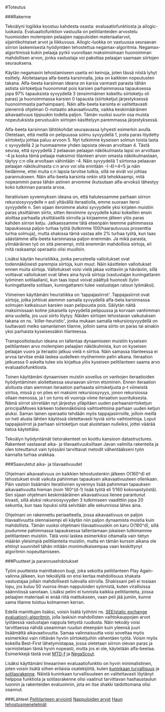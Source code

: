 #Toteutus

###Rakenne

Tekoälyni logiikka koostuu kahdesta osasta: evaluaatiofunktiosta ja ailogic-luokasta. Evaluaatiofunktion vastuulla on pelitilanteiden arvostelu huomioiden molempien pelaajien nappuloiden materiaaliarvot, sijaintikohtaiset arvot ja liikkuvuus. Ailogic-luokka on vastuussa seuraavan siirron laskemisesta hyödyntäen tehostettua negamax-algoritmia. Negamax-algoritmissä kukin pelaaja pyrkii vuorollaan maksimoimaan huonoimman mahdollisen arvon, jonka vastustaja voi pakottaa pelaajan saamaan siirtojen seurauksena. 

Käytän negamaxin tehostamiseen useita eri keinoja, joten tässä niistä lyhyt esittely. Aloitetaanpa alfa-beeta karsinnalla, joka on kaikkien nopeutusten takana. Alfa-beeta karsinnan ideana on karsia varmasti parasta tähän astista siirtoketjua huonommat pois karsien parhaimmassa tapauksessa jopa 97% tapauksista syvyydellä 3 (ensimmäinen kokeiltu siirtoketju oli paras) ja huonoimmassa karsien 0 tapausta (siirtoketjut järjestyksessä huonoimmasta parhaimpaan). Näin alfa-beeta karsinta ei valitettavasti pienennä ohjelman O-notaatio aikavaativuutta, vaikka keskimääräinen aikavaativuus tippuukin todella paljon. Tämän vuoksi suurin osa muista nopeutuksista perustuukin siirtojen käsittelyyn paremmassa järjestyksessä. 

Alfa-beeta karsinnan lähtökohdat seuraavassa lyhyesti esimerkin avulla. Oletetaan, että meillä on pelipuussa solmu syvyydellä 1, josta paras löydetty siirtoketju johtaa paluu arvoon 5. Nyt tutkimme kyseisen solmun toista lasta c syvyydellä 2 ja huomaamme yhden lapsista olevan arvoltaan 4. Tästä seuraa, että syvyydellä 2 pelaavan pelaajan näkökulmasta lapsi on arvoltaan -4 ja koska tämä pelaaja maksimoi tilanteen arvon omasta näkökulmastaan, täytyy c:n olla arvoltaan vähintään -4. Näin syvyydellä 1 siirtonsa pelaavan pelaajan näkökulmasta c:n arvo voi olla enintään -(-4)=4<5 ja näin tiedämme, ettei muita c:n lapsia tarvitse tutkia, sillä ne eivät voi johtaa parannukseen. Näin alfa-beeta karsinta onkin sitä tehokkaampi, mitä nopeammin paras tähän astinen arvomme (kutsutaan alfa-arvoksi) lähestyy koko tutkinnan parasta arvoa.

Iteratiivisen syvennyksen ideana on, että halutessamme parhaan siirron rekursiosyvyydelle n asti yltävällä iteraatiolla, emme suoraan iteroi syvyydelle n. Sen sijaan iteroimme aluksi syvyydelle yksi kirjaten muistiin paras yksittäinen siirto, sitten iteroimme syvyydelle kaksi kokeillen ensin aloittaa parhaalla yksittäisellä siirrolla ja kirjaamme jälleen ylös paras kahden siirron ketju. Jatkaessamme tätä eteenpäin teemme pahimmassa tapauksessa paljon turhaa työtä (tutkimme 100/haarautuvuus prosenttia turhia solmuja), mutta shakissa tämä vastaa alle 2% turhaa työtä, kun taas säästämme alfa-beeta karsinnassa paljon enemmän. Ja mikä parasta, ylimääräinen työ on sitä pienempi, mitä enemmän mahdollisia siirtoja, eli mitä raskaampi operaatio olisi muulloin.

Lisäksi käytän heuristiikka, jonka perusteella valloitukset ovat todennäköisesti parempia siirtoja, kuin muut. Näin käsittelen valloitukset ennen muita siirtoja. Valloitukset voisi vielä jakaa voittaviin ja häviäviin, sillä voittavat valloitukset ovat lähes aina hyviä siirtoja (vastustajan kuningattaren lyöminen sotilaallani), kun taas loput voivat päättyä huonosti (lyön kuningattarella sotilaan, kuningattareni tulee vastustajan ratsun lyömäksi).

Viimeinen käyttämäni heuristiikka on 'tappajasiirrot'. Tappajasiirrot ovat siirtoja, jotka johtivat aiemmin samalla syvyydellä alfa-beta karsinnassa solmujen katkaisuun karsien osan pelipuusta pois. Säilytän näitä maksimissaan kolme jokaisella syvyydellä pelipuussa ja korvaan vanhimman aina uudella, jos uusi siirto löytyy. Näiden siirtojen tehostavan vaikutuksen takana on ns. 'killer-heuristic', jonka mukaan samalla rekursiosyvyydellä on luultavasti melko samanlainen tilanne, jolloin sama siirto on paras tai ainakin yksi parhaista kyseisessäkin tilanteessa.

Transpositiotaulun ideana on tallentaa dynaamiseen muistiin kyseisen pelitilanteen arvo molempien pelaajien näkökulmista, kun on kyseisen pelaajan vuoro ja iteraatio jatkuu vielä n siirtoa. Näin samassa tilanteessa ei arvoa tarvitse enää laskea uudelleen myöhemmin pelin aikana. Iteraation jatkuessa 0 askelta tulee siis kirjattua ylös kyseisen pelitilanteen saama arvo evaluaatiofunktiosta.

Toinen käyttämäni dynaamisen muistin sovellus on vanhojen iteraatioiden hyödyntäminen aloitettaessa seuraavan siirron etsiminen. Ennen iteraation aloitusta otan aiemman iteraation parhaasta siirtoketjusta p-t viimeistä siirtoa, missä p on plies eri maksimi rekursiosyvyys, jonon rekursiossa ollaan menossa, ja t on turns eli vuoroja viime iteraation suorituksesta. Nämä siirrot siirretään nyt järjestys ylläpitäen uuden parhaansirrtoketjun principalMoves kärkeen todennäköisinä vaihtoehtoina parhaan uuden ketjun aluksi. Saman lainen operaatio tehdään myös tappajasiirroille, jolloin meillä on heti alusta lähtien käytössä oletettavasti hyviä siirto vaihtoehtoja. Loput tappajasiirrot ja parhaan siirtoketjun osat alustetaan nulleiksi, jottei väärää tietoa käytettäisi.

Tekoälyn hyödyntämät tietorakenteet on koottu kansioon datastructures. Rakenteet vastaavat aika- ja tilavaativuuksiltaan Javan valmiita rakenteita ja olen toteuttanut vain työssäni tarvittavat metodit vähentääkseni työn kannalta turhaa urakkaa.

###Saavutetut aika- ja tilavaativuudet

Ohjelmani aikavaativuus on kaikkien tehostustenkin jälkeen O(160^d) eli tehostukset eivät vaikuta pahimman tapauksen aikavaativuuteen ollenkaan. Päin vastoin lisäämäni iteratiivinen syvennys lisää pahimman tapauksen aikavaativuutta hieman (noin 160^(d-1) lisää työtä eli 1/160 kokonaistyöstä). Sen sijaan ohjelmani keskimääräinen aikavaativuus lienee parantunut kivasti, sillä aluksi rekursiosyvyyden 3 tutkimiseen vaadittiin jopa 20 sekuntia, kun taas lopuksi siitä selvitään alle sekunnissa lähes aina.

Ohjelmani on rakennettu periaatteella, jossa aikavaativuus on paljon tilavaativuutta olennaisempi eli käytän niin paljon dynaamista muistia kuin mahdollista. Tämän vuoksi ohjelmani tilavaativuuskin on karu O(160^d), sillä joudumme pahimmassa tapauksessa tallentamaan jokaisen tutkimamme pelitilanteen muistiin. Tätä voisi laskea esimerkiksi ottamalla vain tietyn määrän yleisimpiä pelitilanteita muistiin, mutta en tämän kurssin aikana ole ehtinyt suunnitell tähän mitään monimutkaisempaa vaan keskittynyt algoritmin nopeuttamiseen.

###Puutteet ja parannusehdotukset

Työni puutteista mainittakoon bugi, joka sekoitta pelitilanteen Play Again-valinna jälkeen, kun tekoälyllä on ensi kertaa mahdollisuus shakata vastustajaa jollain mahdollisesti tulevalla siirrolla. Shakissani peli ei tosiaan lopu, jos kuluu 50 vuoroa ilman nappuloiden syömistä, kuten virallisissa säännöissä sanotaan. Lisäksi pelini ei tunnista kaikkia pelitilanteita, joissa pelaajien materiaali ei enää riitä matitukseen, vaan peli jää jumiin, kunne sama tilanne toistuu kolmannen kerran.

Edellä mainittujen lisäksi, voisin lisätä työhöni ns. [SEE(static exchange evaluation)-algoritmin](https://chessprogramming.wikispaces.com/Static+Exchange+Evaluation), jolla laskisin mahdollisten vaihtokauppojen arvot lyötäessä vastustajan nappula tietystä ruudusta. Näin tekoäly voisi tarvittaessa nähdä useamman ruudun eteenpäin kuin yleensä juuri lisäämättä aikavaativuutta. Samaa valinnaisuutta voisi soveltaa myös esimerkiksi vain riittävän hyviin siirtoketjuihin vähentäen työtä. Voisin myös kokeilla Best-First lähetymistapaa, jossa oletetaan siirron olevan paras ja varmistetaan tämä hyvin nopeasti, mutta jos ei ole, käytetään alfa-beetaa. Esimerkkejä tästä ovat [MTD-f](https://en.wikipedia.org/wiki/MTD-f) ja [NegaScout](https://en.wikipedia.org/wiki/Principal_variation_search).

Lisäksi käyttämäni lineaarinen evaluaatiofunktio on hyvin minimalistinen, joten voisin lisätä siihen erilaisia osatekijöitä, kuten [kuninkaan turvallisuus](https://chessprogramming.wikispaces.com/King+Safety) ja [sotilasrakenne](https://chessprogramming.wikispaces.com/Pawn+Structure). Näistä kuninkaan turvallisuuteen en valitettavasti löytänyt helppoa funktiota ja sotilasrakenne olisi vaatinut tarvittavan hashaustaulun luonnin ja rakenteiden evaluoinnin, jota en itse shakki taidottomana olisi osannut.

###Lähteet
[Pelitilanteen arviointi](https://chessprogramming.wikispaces.com/Evaluation)
[Nappuloiden arvot](https://en.wikipedia.org/wiki/Chess_piece_relative_value)
[Haun tehostusmenetelmät](https://chessprogramming.wikispaces.com/Search)

